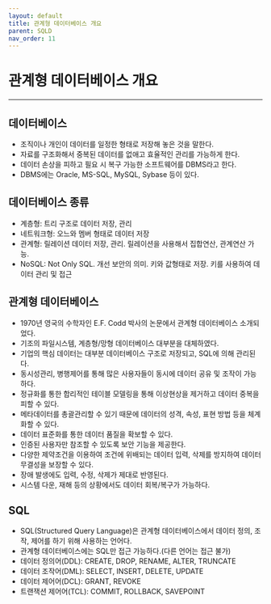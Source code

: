 ```yaml
---
layout: default
title: 관계형 데이터베이스 개요
parent: SQLD
nav_order: 11
---
```


# 관계형 데이터베이스 개요

---

## 데이터베이스

- 조직이나 개인이 데이터를 일정한 형태로 저장해 놓은 것을 말한다.
- 자료를 구조화해서 중복된 데이터를 없애고 효율적인 관리를 가능하게 한다.
- 데이터 손상을 피하고 필요 시 복구 가능한 소프트웨어를 DBMS라고 한다.
- DBMS에는 Oracle, MS-SQL, MySQL, Sybase 등이 있다.

## 데이터베이스 종류

- 계층형: 트리 구조로 데이터 저장, 관리
- 네트워크형: 오느와 멤버 형태로 데이터 저장
- 관계형: 릴레이션 데이터 저장, 관리. 릴레이션을 사용해서 집합연산, 관계연산 가능.
- NoSQL: Not Only SQL. 개선 보안의 의미. 키와 값형태로 저장. 키를 사용하여 데이터 관리 및 접근

## 관계형 데이터베이스

- 1970년 영국의 수학자인 E.F. Codd 박사의 논문에서 관계형 데이터베이스 소개되었다.
- 기조의 파일시스템, 계층형/망형 데이터베이스 대부분을 대체하였다.
- 기업의 핵심 데이터는 대부분 데이터베이스 구조로 저장되고, SQL에 의해 관리된다.
- 동시성관리, 병행제어를 통해 많은 사용자들이 동시에 데이터 공유 및 조작이 가능하다.
- 정규화를 통한 합리적인 테이블 모델링을 통해 이상현상을 제거하고 데이터 중복을 피할 수 있다.
- 메타데이터를 총괄관리할 수 있기 때문에 데이터의 성격, 속성, 표현 방법 등을 체계화할 수 있다.
- 데이터 표준화를 통한 데이터 품질을 확보할 수 있다.
- 인증된 사용자만 참조할 수 있도록 보안 기능을 제공한다.
- 다양한 제약조건을 이용하여 조건에 위배되는 데이터 입력, 삭제를 방지하여 데이터 무결성을 보장할 수 있다.
- 장애 발생에도 입력, 수정, 삭제가 제대로 반영된다.
- 시스템 다운, 재해 등의 상황에서도 데이터 회복/복구가 가능하다.

## SQL

- SQL(Structured Query Language)은 관계형 데이터베이스에서 데이터 정의, 조작, 제어를 하기 위해 사용하는 언어다.
- 관계형 데이터베이스에는 SQL만 접근 가능하다.(다른 언어는 접근 불가)
- 데이터 정의어(DDL): CREATE, DROP, RENAME, ALTER, TRUNCATE
- 데이터 조작어(DML): SELECT, INSERT, DELETE, UPDATE
- 데이터 제어어(DCL): GRANT, REVOKE
- 트랜잭션 제어어(TCL): COMMIT, ROLLBACK, SAVEPOINT
